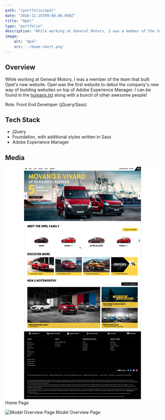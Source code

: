 ```yaml
---
path: "/portfolio/opel"
date: "2016-11-25T09:00:00.000Z"
title: "Opel"
type: "portfolio"
description: "While working at General Motors, I was a member of the team that built Opel's new website."
image:
    alt: 'Opel'
    src: './home-short.png'
---
```


## Overview

While working at General Motors, I was a member of the team that built Opel's new website. Opel was the first website to debut the company's new way of building websites on top of Adobe Experience Manager. I can be found in the [humans.txt](https://www.opel.ie/humans.txt) along with a bunch of other awesome people!

Role: Front End Developer (jQuery/Sass)

## Tech Stack

* jQuery
* Foundation, with additional styles written in Sass
* Adobe Experience Manager

## Media

![Home Page](./homepage.png)
Home Page

![Model Overview Page](./model-overview.png)
Model Overview Page

